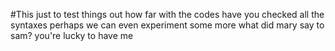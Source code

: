 #This just to test things out
how far with the codes
have you checked all the syntaxes
perhaps we can even experiment some more
what did mary say to sam?
you're lucky to have me
